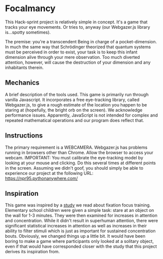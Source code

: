 # Focalmancy
This Hack-sprint project is relatively simple in concept. It's a game that tracks your eye movements. Or tries to, anyway (our Webgazer.js library is...spotty sometimes). 

The premise: you're a transcendent Being in charge of a pocket-dimension. In much the same way that Schrödinger theorized that quantum systems must be perceived in order to exist, your task is to keep this infant dimension alive through your mere observation. Too much diverted attention, however, will cause the destruction of your dimension and any inhabitants therein.

## Mechanics
A brief description of the tools used. This game is primarily run through vanilla Javascript. It incorporates a free eye-tracking library, called Webgazer.js, to give a rough estimate of the location you happen to be staring at (hopefully, the bright orb on the screen). We acknowledge performance issues. Apparently, JavaScript is not intended for complex and repeated mathematical operations and our program does reflect that.

## Instructions
The primary requirement is a WEBCAMERA. Webgazer.js has problems running in browsers other than Chrome. Allow the browser to access your webcam. IMPORTANT: You must calibrate the eye-tracking model by looking at your mouse and clicking. Do this several times at different points in the screen. Assuming we didn't goof, you should simply be able to experience our project at the following URL: https://npr95.pythonanywhere.com/

## Inspiration
This game was inspired by a [study](https://www.mdpi.com/1660-4601/17/13/4780) we read about fixation focus training. Elementary school children were given a simple task: stare at an object on the wall for 1-3 minutes. They were then examined for increases in attention and concentration. While it didn't result in superhuman attention, there were significant statistical increases in attention as well as increases in their ability to filter stimuli which is just as important for sustained concentration bouts. Obviously, we changed things up a little bit. It would have been boring to make a game where participants only looked at a solitary object, even if that would have corresponded closer with the study that this project derives its inspiration from.
